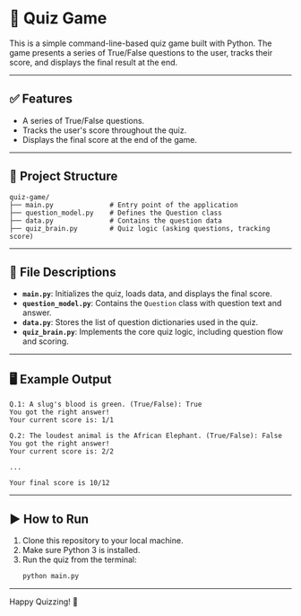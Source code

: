 # 🧠 Quiz Game

This is a simple command-line-based quiz game built with Python. The game presents a series of True/False questions to the user, tracks their score, and displays the final result at the end.

---

## ✅ Features

- A series of True/False questions.
- Tracks the user's score throughout the quiz.
- Displays the final score at the end of the game.

---

## 📁 Project Structure

```
quiz-game/
├── main.py              # Entry point of the application 
├── question_model.py    # Defines the Question class 
├── data.py              # Contains the question data 
├── quiz_brain.py        # Quiz logic (asking questions, tracking score)
```

---

## 📄 File Descriptions

- **`main.py`**: Initializes the quiz, loads data, and displays the final score.
- **`question_model.py`**: Contains the `Question` class with question text and answer.
- **`data.py`**: Stores the list of question dictionaries used in the quiz.
- **`quiz_brain.py`**: Implements the core quiz logic, including question flow and scoring.

---

## 🖥️ Example Output

```
Q.1: A slug's blood is green. (True/False): True
You got the right answer!
Your current score is: 1/1

Q.2: The loudest animal is the African Elephant. (True/False): False
You got the right answer!
Your current score is: 2/2

...

Your final score is 10/12
```

---

## ▶️ How to Run

1. Clone this repository to your local machine.
2. Make sure Python 3 is installed.
3. Run the quiz from the terminal:
   ```bash
   python main.py
   ```

---

Happy Quizzing! 🎉
